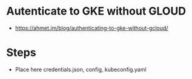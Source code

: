 # Autenticate to GKE without GLOUD
* https://ahmet.im/blog/authenticating-to-gke-without-gcloud/


# Steps
* Place here credentials.json, config, kubeconfig.yaml